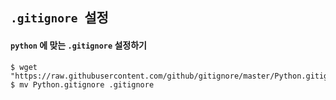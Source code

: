 ## `.gitignore `설정

#### `python` 에 맞는 `.gitignore` 설정하기
```
$ wget "https://raw.githubusercontent.com/github/gitignore/master/Python.gitignore"
$ mv Python.gitignore .gitignore
```